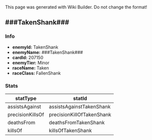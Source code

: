 <span class="wiki-builder">This page was generated with Wiki Builder. Do not change the format!</span>

## ###TakenShank###
### Info
* **enemyId:** TakenShank
* **enemyName:** ###TakenShank###
* **cardId:** 207150
* **enemyTier:** Minor
* **raceName:** Taken
* **raceClass:** FallenShank

### Stats
statType | statId
-------- | ------
assistsAgainst | assistsAgainstTakenShank
precisionKillsOf | precisionKillOfTakenShank
deathsFrom | deathsFromTakenShank
killsOf | killsOfTakenShank


